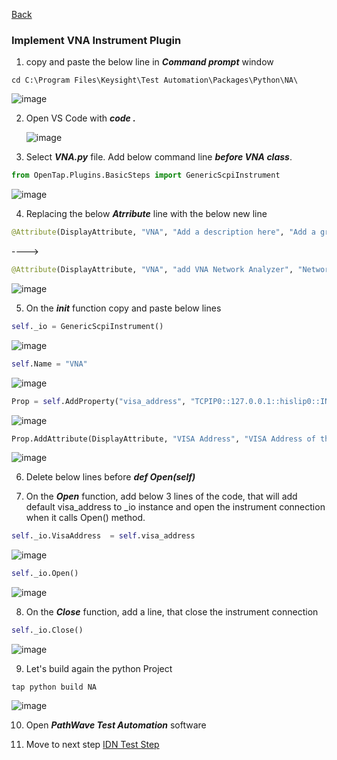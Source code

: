 [Back](https://github.com/csprings/NA/blob/main/PythonTemplate.md)

### Implement VNA Instrument Plugin

1. copy and paste the below line in ***Command prompt*** window 
```
cd C:\Program Files\Keysight\Test Automation\Packages\Python\NA\
```
![image](https://user-images.githubusercontent.com/91975559/176611051-fca7cdf0-2d71-4039-b070-ec7e4d46c213.png)

2. Open VS Code with ***code .***

    ![image](https://user-images.githubusercontent.com/91975559/176611164-4cfec8d2-ac65-4a66-b1ce-4679a224583b.png)

3. Select ***VNA.py*** file. Add below command line ***before VNA class***.
```python
from OpenTap.Plugins.BasicSteps import GenericScpiInstrument
```
![image](https://user-images.githubusercontent.com/91975559/176612588-98e3c05d-1d35-4100-9eb2-9a477cfc4130.png)

4. Replacing the below ***Atrribute*** line with the below new line
```python
@Attribute(DisplayAttribute, "VNA", "Add a description here", "Add a group name here")
```
---->
```python
@Attribute(DisplayAttribute, "VNA", "add VNA Network Analyzer", "Network Analyzer")
```
![image](https://user-images.githubusercontent.com/91975559/176615774-ee9fabd1-48b0-49f7-a5eb-67fd76c15d5d.png)

5. On the ***__init__*** function copy and paste below lines

```python
self._io = GenericScpiInstrument()
```
![image](https://user-images.githubusercontent.com/91975559/176613105-3effe214-429f-40e3-a2d2-0bde557f9e3d.png)

```python
self.Name = "VNA"
```
![image](https://user-images.githubusercontent.com/91975559/176613165-6c1cf43f-7d90-4969-ac4d-c956e8ec184a.png)

```python
Prop = self.AddProperty("visa_address", "TCPIP0::127.0.0.1::hislip0::INSTR", String)
```
![image](https://user-images.githubusercontent.com/91975559/176613387-04cf7290-1d3d-4ef7-b443-e6390948bb30.png)

```python
Prop.AddAttribute(DisplayAttribute, "VISA Address", "VISA Address of the instrument to connect", "VISA")
```
![image](https://user-images.githubusercontent.com/91975559/176613517-d98ee8dc-f348-4935-afa8-4c74f8c52c77.png)

6. Delete below lines before ***def Open(self)***

7.	On the ***Open*** function, add below 3 lines of the code, that will add default visa_address to _io instance and open the instrument connection when it calls Open() method. 
```python
self._io.VisaAddress  = self.visa_address
```
![image](https://user-images.githubusercontent.com/91975559/176613806-5b8d1dc6-ac91-4d10-8db7-152a21dfe6be.png)

```python
self._io.Open()
```
![image](https://user-images.githubusercontent.com/91975559/176613887-0885aa69-2eb0-4350-87c8-81643d936574.png)

8.	On the ***Close*** function, add a line, that close the instrument connection 
```python
self._io.Close()
```
![image](https://user-images.githubusercontent.com/91975559/176613951-31348739-1dd6-49cc-a81a-e8c5b2f55d90.png)

9. Let's build again the python Project
```
tap python build NA
```
![image](https://user-images.githubusercontent.com/91975559/176614879-96f76eb8-d8c8-465f-8cb6-a97e7129fecc.png)

10. Open ***PathWave Test Automation*** software

11. Move to next step [IDN Test Step](https://github.com/csprings/Code-Repo/blob/gh-pages/ResetStep.md)
